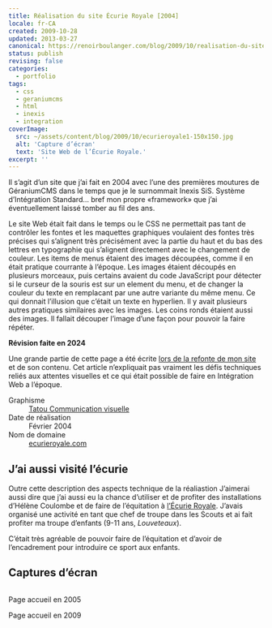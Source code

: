 ```yaml
---
title: Réalisation du site Écurie Royale [2004]
locale: fr-CA
created: 2009-10-28
updated: 2013-03-27
canonical: https://renoirboulanger.com/blog/2009/10/realisation-du-site-ecurie-royale/
status: publish
revising: false
categories:
  - portfolio
tags:
  - css
  - geraniumcms
  - html
  - inexis
  - integration
coverImage:
  src: ~/assets/content/blog/2009/10/ecurieroyale1-150x150.jpg
  alt: 'Capture d’écran'
  text: 'Site Web de l’Écurie Royale.'
excerpt: ''
---
```


Il s’agit d’un site que j’ai fait en 2004 avec l’une des premières moutures de
GéraniumCMS dans le temps que je le surnommait Inexis SiS. Système d’Intégration
Standard... bref mon propre «<span lang="en">framework</span>» que j’ai
éventuellement laissé tomber au fil des ans.

<!--more-->

Le site Web était fait dans le temps ou le CSS ne permettait pas tant de
contrôler les fontes et les maquettes graphiques voulaient des fontes très
précises qui s’alignent très précisément avec la partie du haut et du bas des
lettres en typographie qui s’alignent directement avec le changement de couleur.
Les items de menus étaient des images découpées, comme il en était pratique
courrante à l’époque. Les images étaient découpés en plusieurs morceaux, puis
certains avaient du code JavaScript pour détecter si le curseur de la souris est
sur un element du menu, et de changer la couleur du texte en remplacant par une
autre variante du même menu. Ce qui donnait l’illusion que c’était un texte en
hyperlien. Il y avait plusieurs autres pratiques similaires avec les images. Les
coins ronds étaient aussi des images. Il fallait découper l’image d’une façon
pour pouvoir la faire répéter.

<rb-notice-box variant="info" class="my-5" date="2024-10-07">
  <strong slot="header">Révision faite en 2024</strong>

Une grande partie de cette page a été écrite
[lors de la refonte de mon site](/blog/2024/10/refonte-majeure-de-mon-site-web)
et de son contenu. Cet article n’expliquait pas vraiment les défis techniques
reliés aux attentes visuelles et ce qui était possible de faire en Intégration
Web a l’époque.

</rb-notice-box>

<dl>
  <dt>Graphisme</dt>
    <dd><a href="http://www.tatou.ca/">Tatou Communication visuelle</a></dd>
  <dt>Date de réalisation</dt>
    <dd><time datetime="2004-02">Février 2004</time></dd>
  <dt>Nom de domaine</dt>
    <dd><a href="http://www.ecurieroyale.com/">ecurieroyale.com</a></dd>
</dl>

## J’ai aussi visité l’écurie

Outre cette description des aspects technique de la réaliastion J’aimerai aussi
dire que j’ai aussi eu la chance d’utiliser et de profiter des installations
d’Hélène Coulombe et de faire de l’équitation à
<a href="http://www.ecurieroyale.com/">l’Écurie Royale</a>. J’avais organisé une
activité en tant que chef de troupe dans les Scouts et ai fait profiter ma
troupe d’enfants (9-11 ans, _Louveteaux_).

C’était très agréable de pouvoir faire de l’équitation et d’avoir de
l’encadrement pour introduire ce sport aux enfants.

## Captures d’écran

<div style="overflow:hidden;clear:both" class="thumbnails gallery flex flex-row flex-wrap">

<app-image class="w-1/3" src="~/assets/content/blog/2009/10/ecurieroyale_192068263_3110890177_b.jpg" alt="" figcaption=" ">

Page accueil en 2005

</app-image>
<app-image class="w-1/3" src="~/assets/content/blog/2009/10/ecurieroyale_4052003364_327fc6da48_c.jpg" alt="" figcaption=" ">

Page accueil en 2009

</app-image>

</div>
